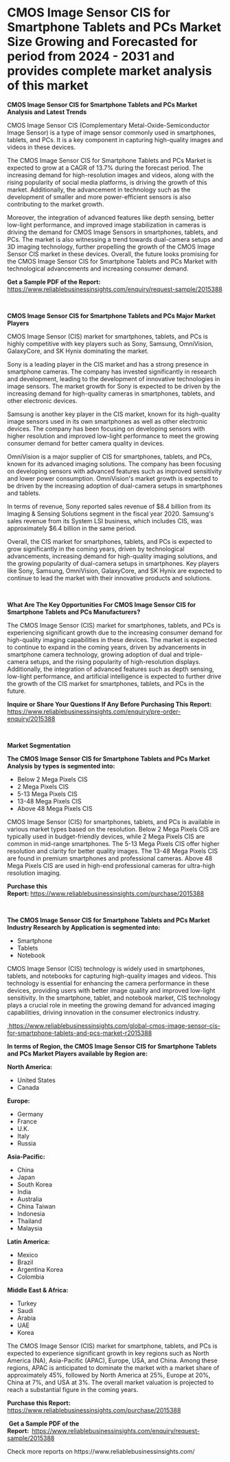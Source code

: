 <p><h1>CMOS Image Sensor CIS for Smartphone Tablets and PCs Market Size Growing and Forecasted for period from 2024 - 2031 and provides complete market analysis of this market</h1></p><p><strong>CMOS Image Sensor CIS for Smartphone Tablets and PCs Market Analysis and Latest Trends</strong></p>
<p><p>CMOS Image Sensor CIS (Complementary Metal-Oxide-Semiconductor Image Sensor) is a type of image sensor commonly used in smartphones, tablets, and PCs. It is a key component in capturing high-quality images and videos in these devices. </p><p>The CMOS Image Sensor CIS for Smartphone Tablets and PCs Market is expected to grow at a CAGR of 13.7% during the forecast period. The increasing demand for high-resolution images and videos, along with the rising popularity of social media platforms, is driving the growth of this market. Additionally, the advancement in technology such as the development of smaller and more power-efficient sensors is also contributing to the market growth.</p><p>Moreover, the integration of advanced features like depth sensing, better low-light performance, and improved image stabilization in cameras is driving the demand for CMOS Image Sensors in smartphones, tablets, and PCs. The market is also witnessing a trend towards dual-camera setups and 3D imaging technology, further propelling the growth of the CMOS Image Sensor CIS market in these devices. Overall, the future looks promising for the CMOS Image Sensor CIS for Smartphone Tablets and PCs Market with technological advancements and increasing consumer demand.</p></p>
<p><strong>Get a Sample PDF of the Report:&nbsp;</strong> <a href="https://www.reliablebusinessinsights.com/enquiry/request-sample/2015388">https://www.reliablebusinessinsights.com/enquiry/request-sample/2015388</a></p>
<p>&nbsp;</p>
<p><strong>CMOS Image Sensor CIS for Smartphone Tablets and PCs Major Market Players</strong></p>
<p><p>CMOS Image Sensor (CIS) market for smartphones, tablets, and PCs is highly competitive with key players such as Sony, Samsung, OmniVision, GalaxyCore, and SK Hynix dominating the market. </p><p>Sony is a leading player in the CIS market and has a strong presence in smartphone cameras. The company has invested significantly in research and development, leading to the development of innovative technologies in image sensors. The market growth for Sony is expected to be driven by the increasing demand for high-quality cameras in smartphones, tablets, and other electronic devices.</p><p>Samsung is another key player in the CIS market, known for its high-quality image sensors used in its own smartphones as well as other electronic devices. The company has been focusing on developing sensors with higher resolution and improved low-light performance to meet the growing consumer demand for better camera quality in devices.</p><p>OmniVision is a major supplier of CIS for smartphones, tablets, and PCs, known for its advanced imaging solutions. The company has been focusing on developing sensors with advanced features such as improved sensitivity and lower power consumption. OmniVision's market growth is expected to be driven by the increasing adoption of dual-camera setups in smartphones and tablets.</p><p>In terms of revenue, Sony reported sales revenue of $8.4 billion from its Imaging & Sensing Solutions segment in the fiscal year 2020. Samsung's sales revenue from its System LSI business, which includes CIS, was approximately $6.4 billion in the same period.</p><p>Overall, the CIS market for smartphones, tablets, and PCs is expected to grow significantly in the coming years, driven by technological advancements, increasing demand for high-quality imaging solutions, and the growing popularity of dual-camera setups in smartphones. Key players like Sony, Samsung, OmniVision, GalaxyCore, and SK Hynix are expected to continue to lead the market with their innovative products and solutions.</p></p>
<p>&nbsp;</p>
<p><strong>What Are The Key Opportunities For CMOS Image Sensor CIS for Smartphone Tablets and PCs Manufacturers?</strong></p>
<p><p>The CMOS Image Sensor (CIS) market for smartphones, tablets, and PCs is experiencing significant growth due to the increasing consumer demand for high-quality imaging capabilities in these devices. The market is expected to continue to expand in the coming years, driven by advancements in smartphone camera technology, growing adoption of dual and triple-camera setups, and the rising popularity of high-resolution displays. Additionally, the integration of advanced features such as depth sensing, low-light performance, and artificial intelligence is expected to further drive the growth of the CIS market for smartphones, tablets, and PCs in the future.</p></p>
<p><strong>Inquire or Share Your Questions If Any Before Purchasing This Report:</strong> <a href="https://www.reliablebusinessinsights.com/enquiry/pre-order-enquiry/2015388">https://www.reliablebusinessinsights.com/enquiry/pre-order-enquiry/2015388</a></p>
<p>&nbsp;</p>
<p><strong>Market Segmentation</strong></p>
<p><strong>The CMOS Image Sensor CIS for Smartphone Tablets and PCs Market Analysis by types is segmented into:</strong></p>
<p><ul><li>Below 2 Mega Pixels CIS</li><li>2 Mega Pixels CIS</li><li>5-13 Mega Pixels CIS</li><li>13-48 Mega Pixels CIS</li><li>Above 48 Mega Pixels CIS</li></ul></p>
<p><p>CMOS Image Sensor (CIS) for smartphones, tablets, and PCs is available in various market types based on the resolution. Below 2 Mega Pixels CIS are typically used in budget-friendly devices, while 2 Mega Pixels CIS are common in mid-range smartphones. The 5-13 Mega Pixels CIS offer higher resolution and clarity for better quality images. The 13-48 Mega Pixels CIS are found in premium smartphones and professional cameras. Above 48 Mega Pixels CIS are used in high-end professional cameras for ultra-high resolution imaging.</p></p>
<p><strong>Purchase this Report:&nbsp;</strong><a href="https://www.reliablebusinessinsights.com/purchase/2015388">https://www.reliablebusinessinsights.com/purchase/2015388</a></p>
<p>&nbsp;</p>
<p><strong>The CMOS Image Sensor CIS for Smartphone Tablets and PCs Market Industry Research by Application is segmented into:</strong></p>
<p><ul><li>Smartphone</li><li>Tablets</li><li>Notebook</li></ul></p>
<p><p>CMOS Image Sensor (CIS) technology is widely used in smartphones, tablets, and notebooks for capturing high-quality images and videos. This technology is essential for enhancing the camera performance in these devices, providing users with better image quality and improved low-light sensitivity. In the smartphone, tablet, and notebook market, CIS technology plays a crucial role in meeting the growing demand for advanced imaging capabilities, driving innovation in the consumer electronics industry.</p></p>
<p><a href="https://www.reliablebusinessinsights.com/global-cmos-image-sensor-cis-for-smartphone-tablets-and-pcs-market-r2015388">&nbsp;https://www.reliablebusinessinsights.com/global-cmos-image-sensor-cis-for-smartphone-tablets-and-pcs-market-r2015388</a></p>
<p><strong>In terms of Region, the CMOS Image Sensor CIS for Smartphone Tablets and PCs Market Players available by Region are:</strong></p>
<p>
    <p> <strong> North America: </strong>
        <ul>
            <li>United States</li>
            <li>Canada</li>
        </ul>
        </p> 
    <p> <strong> Europe: </strong>
        <ul>
            <li>Germany</li>
            <li>France</li>
            <li>U.K.</li>
            <li>Italy</li>
            <li>Russia</li>
        </ul>
        </p> 
    <p> <strong> Asia-Pacific: </strong>
        <ul>
            <li>China</li>
            <li>Japan</li>
            <li>South Korea</li>
            <li>India</li>
            <li>Australia</li>
            <li>China Taiwan</li>
            <li>Indonesia</li>
            <li>Thailand</li>
            <li>Malaysia</li>
        </ul>
        </p> 
    <p> <strong> Latin America: </strong>
        <ul>
            <li>Mexico</li>
            <li>Brazil</li>
            <li>Argentina Korea</li>
            <li>Colombia</li>
        </ul>
        </p> 
    <p> <strong> Middle East & Africa: </strong>
        <ul>
            <li>Turkey</li>
            <li>Saudi</li>
            <li>Arabia</li>
            <li>UAE</li>
            <li>Korea</li>
        </ul>
    </p>
    </p>
<p><p>The CMOS Image Sensor (CIS) market for smartphone, tablets, and PCs is expected to experience significant growth in key regions such as North America (NA), Asia-Pacific (APAC), Europe, USA, and China. Among these regions, APAC is anticipated to dominate the market with a market share of approximately 45%, followed by North America at 25%, Europe at 20%, China at 7%, and USA at 3%. The overall market valuation is projected to reach a substantial figure in the coming years.</p></p>
<p><strong>Purchase this Report: </strong><a href="https://www.reliablebusinessinsights.com/purchase/2015388">https://www.reliablebusinessinsights.com/purchase/2015388</a></p>
<p>&nbsp;<strong>Get a Sample PDF of the Report:&nbsp;&nbsp;</strong><a href="https://www.reliablebusinessinsights.com/enquiry/request-sample/2015388">https://www.reliablebusinessinsights.com/enquiry/request-sample/2015388</a></p>
<p><strong></strong></p>
<p>Check more reports on https://www.reliablebusinessinsights.com/</p>